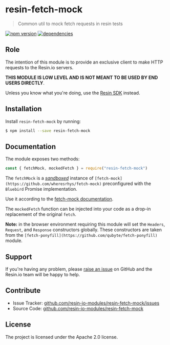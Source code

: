 resin-fetch-mock
=============

> Common util to mock fetch requests in resin tests

[![npm version](https://badge.fury.io/js/resin-fetch-mock.svg)](http://badge.fury.io/js/resin-fetch-mock)
[![dependencies](https://david-dm.org/resin-io-modules/resin-fetch-mock.svg)](https://david-dm.org/resin-io-modules/resin-fetch-mock.svg)
<!--
[![Build Status](https://travis-ci.org/resin-io-modules/resin-fetch-mock.svg?branch=master)](https://travis-ci.org/resin-io-modules/resin-fetch-mock)
[![Build status](https://ci.appveyor.com/api/projects/status/8qmwhh1vhm27otn4/branch/master?svg=true)](https://ci.appveyor.com/project/resin-io/resin-fetch-mock/branch/master)
[![Gitter](https://badges.gitter.im/Join Chat.svg)](https://gitter.im/resin-io/chat)
-->

Role
----

The intention of this module is to provide an exclusive client to make HTTP requests to the Resin.io servers.

**THIS MODULE IS LOW LEVEL AND IS NOT MEANT TO BE USED BY END USERS DIRECTLY**.

Unless you know what you're doing, use the [Resin SDK](https://github.com/resin-io/resin-sdk) instead.

Installation
------------

Install `resin-fetch-mock` by running:

```sh
$ npm install --save resin-fetch-mock
```

Documentation
-------------

The module exposes two methods:

```javascript
const { fetchMock, mockedFetch } = require("resin-fetch-mock")
```

The `fetchMock` is a _[sandboxed](https://github.com/wheresrhys/fetch-mock#sandboxpromise-experimental)_
instance of `[fetch-mock](https://github.com/wheresrhys/fetch-mock)`
preconfigured with the `Bluebird` Promise implementation.

Use it according to the [fetch-mock documentation](https://github.com/wheresrhys/fetch-mock#mocking-calls-to-fetch).

The `mockedFetch` function can be injected into your code as a drop-in replacement
of the original `fetch`.

**Note:** in the browser environment requiring this module will set the
`Headers`, `Request`, and `Response` constructors globally.
These constructors are taken from the `[fetch-ponyfill](https://github.com/qubyte/fetch-ponyfill)` module.

Support
-------

If you're having any problem, please [raise an issue](https://github.com/resin-io-modules/resin-fetch-mock/issues/new) on GitHub and the Resin.io team will be happy to help.

Contribute
----------

- Issue Tracker: [github.com/resin-io-modules/resin-fetch-mock/issues](https://github.com/resin-io-modules/resin-fetch-mock/issues)
- Source Code: [github.com/resin-io-modules/resin-fetch-mock](https://github.com/resin-io-modules/resin-fetch-mock)

License
-------

The project is licensed under the Apache 2.0 license.
